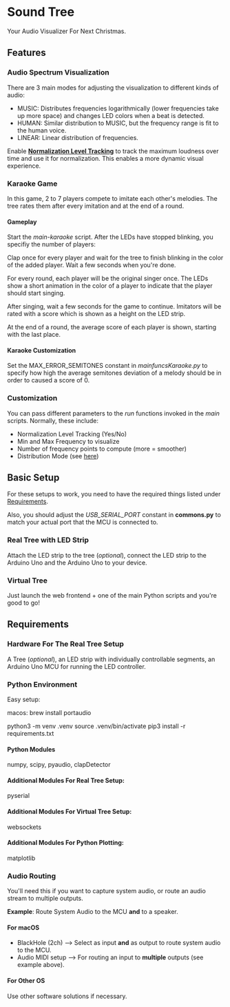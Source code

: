 # Sound Tree
Your Audio Visualizer For Next Christmas.

## Features
### Audio Spectrum Visualization
There are 3 main modes for adjusting the visualization to different kinds of audio:
- MUSIC: Distributes frequencies logarithmically (lower frequencies take up more space) and changes LED colors when a beat is detected.
- HUMAN: Similar distribution to MUSIC, but the frequency range is fit to the human voice.
- LINEAR: Linear distribution of frequencies.

Enable [**Normalization Level Tracking**](#customization) to track the maximum loudness over time and use it for normalization.
This enables a more dynamic visual experience.

### Karaoke Game
In this game, 2 to 7 players compete to imitate each other's melodies. The tree rates them after every imitation and at the end of a round.

#### Gameplay
Start the *main-karaoke* script.
After the LEDs have stopped blinking, you specifiy the number of players:

Clap once for every player and wait for the tree to finish blinking in the color of the added player. Wait a few seconds when you're done.

For every round, each player will be the original singer once.
The LEDs show a short animation in the color of a player to indicate that the player should start singing.

After singing, wait a few seconds for the game to continue.
Imitators will be rated with a score which is shown as a height on the LED strip.

At the end of a round, the average score of each player is shown, starting with the last place.

#### Karaoke Customization
Set the MAX_ERROR_SEMITONES constant in *mainfuncsKaraoke.py* to specify how high the average semitones deviation of a melody should be in order to caused a score of 0.

### Customization
You can pass different parameters to the *run* functions invoked in the *main* scripts. Normally, these include:
- Normalization Level Tracking (Yes/No)
- Min and Max Frequency to visualize
- Number of frequency points to compute (more = smoother)
- Distribution Mode (see [here](#audio-spectrum-visualization))

## Basic Setup
For these setups to work, you need to have the required things listed under [Requirements](#requirements).

Also, you should adjust the *USB_SERIAL_PORT* constant in **commons.py** to match your actual port that the MCU is connected to.

### Real Tree with LED Strip
Attach the LED strip to the tree (*optional*), connect the LED strip to the Arduino Uno and the Arduino Uno to your device.

### Virtual Tree
Just launch the web frontend + one of the main Python scripts and you're good to go!

## Requirements
### Hardware For The Real Tree Setup
A Tree (*optional*), an LED strip with individually controllable segments, an Arduino Uno MCU for running the LED controller.

### Python Environment
Easy setup:

macos: brew install portaudio

python3 -m venv .venv
source .venv/bin/activate
pip3 install -r requirements.txt

#### Python Modules
numpy, scipy, pyaudio, clapDetector



#### Additional Modules For Real Tree Setup:
pyserial

#### Additional Modules For Virtual Tree Setup:
websockets

#### Additional Modules For Python Plotting:
matplotlib

### Audio Routing
You'll need this if you want to capture system audio, or route an audio stream to multiple outputs.

**Example**: Route System Audio to the MCU **and** to a speaker.

#### For macOS
- BlackHole (2ch) --> Select as input **and** as output to route system audio to the MCU.
- Audio MIDI setup --> For routing an input to **multiple** outputs (see example above).

#### For Other OS
Use other software solutions if necessary.
